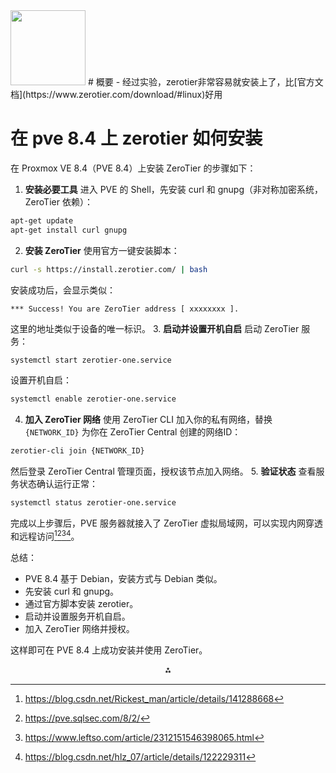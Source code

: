 <img src="https://r2cdn.perplexity.ai/pplx-full-logo-primary-dark%402x.png" class="logo" width="120"/>
# 概要
  - 经过实验，zerotier非常容易就安装上了，比[官方文档](https://www.zerotier.com/download/#linux)好用
  
# 在 pve 8.4 上 zerotier 如何安装

在 Proxmox VE 8.4（PVE 8.4）上安装 ZeroTier 的步骤如下：

1. **安装必要工具**
进入 PVE 的 Shell，先安装 curl 和 gnupg（非对称加密系统，ZeroTier 依赖）：

```bash
apt-get update
apt-get install curl gnupg
```

2. **安装 ZeroTier**
使用官方一键安装脚本：

```bash
curl -s https://install.zerotier.com/ | bash
```

安装成功后，会显示类似：

```
*** Success! You are ZeroTier address [ xxxxxxxx ].
```

这里的地址类似于设备的唯一标识。
3. **启动并设置开机自启**
启动 ZeroTier 服务：

```bash
systemctl start zerotier-one.service
```

设置开机自启：

```bash
systemctl enable zerotier-one.service
```

4. **加入 ZeroTier 网络**
使用 ZeroTier CLI 加入你的私有网络，替换 `{NETWORK_ID}` 为你在 ZeroTier Central 创建的网络ID：

```bash
zerotier-cli join {NETWORK_ID}
```

然后登录 ZeroTier Central 管理页面，授权该节点加入网络。
5. **验证状态**
查看服务状态确认运行正常：

```bash
systemctl status zerotier-one.service
```


完成以上步骤后，PVE 服务器就接入了 ZeroTier 虚拟局域网，可以实现内网穿透和远程访问[^1][^2][^3][^4]。

总结：

- PVE 8.4 基于 Debian，安装方式与 Debian 类似。
- 先安装 curl 和 gnupg。
- 通过官方脚本安装 zerotier。
- 启动并设置服务开机自启。
- 加入 ZeroTier 网络并授权。

这样即可在 PVE 8.4 上成功安装并使用 ZeroTier。

<div style="text-align: center">⁂</div>

[^1]: https://blog.csdn.net/Rickest_man/article/details/141288668

[^2]: https://pve.sqlsec.com/8/2/

[^3]: https://www.leftso.com/article/2312151546398065.html

[^4]: https://blog.csdn.net/hlz_07/article/details/122229311

[^5]: https://juejin.cn/post/7322156804850696202

[^6]: https://www.youtube.com/watch?v=3zPqwL_JtMM\&vl=zh-Hans

[^7]: https://www.youtube.com/watch?v=ofOKZHtu1x0

[^8]: https://www.cnblogs.com/Yogile/p/18679869

